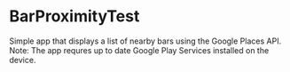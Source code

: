# BarProximityTest
Simple app that displays a list of nearby bars using the Google Places API.
Note: The app requres up to date Google Play Services installed on the device.
